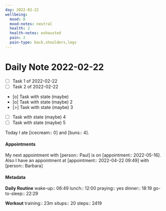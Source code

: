 ```yaml
---
day: 2022-02-22
wellbeing:
  mood: 0
  mood-notes: neutral
  health: 2
  health-notes: exhausted
  pain: 2
  pain-type: back,shoulders,legs
---
```


# Daily Note 2022-02-22

- [ ] Task 1 of 2022-02-22
- [ ] Task 2 of 2022-02-22
- [o] Task with state (maybe)
- [o] Task with state (maybe) 2
- [>] Task with state (maybe) 3
- [ ] Task with state (maybe) 4
- [ ] Task with state (maybe) 5

Today I ate [icecream:: 0] and [buns:: 4].

#### Appointments
My next appointment with [person:: Paul] is on [appointment:: 2022-05-16].
Also I have an appointment at [appointment:: 2022-04-22 09:49] with [person:: Barbara]

#### Metadata

**Daily Routine**
wake-up:: 06:49
lunch:: 12:00
praying:: yes
dinner:: 18:19
go-to-sleep:: 22:29

**Workout**
training:: 23m
situps:: 20
steps:: 2419
